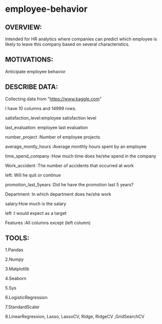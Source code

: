 # employee-behavior



## OVERVIEW:

Intended for HR analytics where companies can predict which employee is likely to leave this company based on several characteristics.

## MOTIVATIONS:

Anticipate employee behavior

## DESCRIBE DATA:

Collecting data from "https://www.kaggle.com"

I have 10 columns and 14999 rows.

satisfaction_level:employee satisfaction level

last_evaluation: employee last evaluation

number_project :Number of employee projects

average_montly_hours :Average monthly hours spent by an employee

time_spend_company :How much time does he/she spend in the company

Work_accident :The number of accidents that occurred at work

left: Will he quit or continue

promotion_last_5years :Did he have the promotion last 5 years?

Department: In which department does he/she work

salary:How much is the salary

left :I would expect as a target

Features :All columns except (left column)

## TOOLS:

1.Pandas

2.Numpy

3.Matplotlib

4.Seaborn

5.Sys

6.LogisticRegression

7.StandardScaler

8.LinearRegression, Lasso, LassoCV, Ridge, RidgeCV ,GridSearchCV

 

